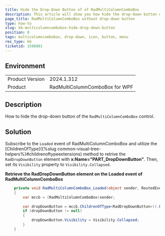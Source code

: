 ```yaml
---
title: Hide the Drop-Down Button of of RadMultiColumnComboBox
description: This article will show you how hide the drop-down button of RadMultiColumnComboBox.
page_title: RadMultiColumnComboBox without drop-down button
type: how-to
slug: kb-multicolumncombobox-hide-drop-down-button
position: 0
tags: multicolumncombobox, drop-down, icon, button, menu
res_type: kb
ticketid: 1596801
---
```


## Environment

<table>
	<tbody>
		<tr>
			<td>Product Version</td>
			<td>2024.1.312</td>
		</tr>
		<tr>
			<td>Product</td>
			<td>RadMultiColumnComboBox for WPF</td>
		</tr>
	</tbody>
</table>

## Description

How to hide the drop-down button of the `RadMultiColumnComboBox` control.

## Solution

Subscribe to the `Loaded` event of RadMultiColumnComboBox and utilize the [ChildrenOfType]({%slug common-visual-tree-helpers%}#childrenoftypeextensions) method to retrive the `RadDropDownButton` element with __x:Name="PART_DropDownButton"__. Then, set its `Visibility` property to `Visibility.Collapsed`.

__Retrieve the RadDropDownButton element on the Loaded event of RadMultiColumnComboBox__
```C#
    private void RadMultiColumnComboBox_Loaded(object sender, RoutedEventArgs e)
    {
    	var mccb = (RadMultiColumnComboBox)sender;
        
    	var dropDownButton = mccb.ChildrenOfType<RadDropDownButton>().FirstOrDefault(x => x.Name == "PART_DropDownButton");
    	if (dropDownButton != null)
    	{
    		dropDownButton.Visibility = Visibility.Collapsed;
    	}
    }
```
